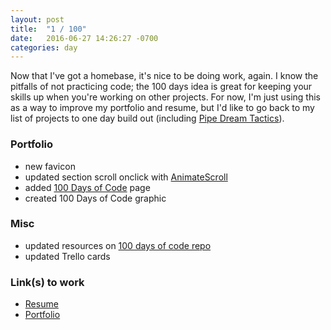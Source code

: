```yaml
---
layout: post
title:  "1 / 100"
date:   2016-06-27 14:26:27 -0700
categories: day
---
```


Now that I've got a homebase, it's nice to be doing work, again. I know the pitfalls of not practicing code; the 100 days idea is great for keeping your skills up when you're working on other projects. For now, I'm just using this as a way to improve my portfolio and resume, but I'd like to go back to my list of projects to one day build out (including [Pipe Dream Tactics](http://pipedreamtactics.wordpress.com)).

### Portfolio

- new favicon
- updated section scroll onclick with [AnimateScroll](http://plugins.compzets.com/animatescroll/)
- added [100 Days of Code](http://www.billimarie.com/portfolio/doc.html) page
- created 100 Days of Code graphic

### Misc

- updated resources on [100 days of code repo](https://github.com/Kallaway/100-days-of-code/pull/2)
- updated Trello cards

### Link(s) to work

- [Resume](https://www.billimarie.com/portfolio/cv.html)
- [Portfolio](https://www.billimarie.com/portfolio)

